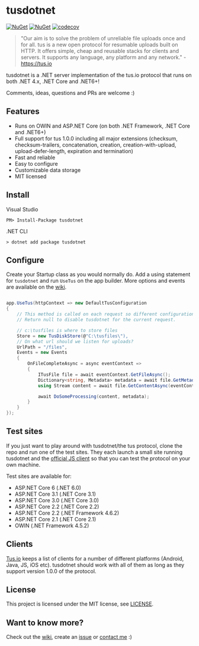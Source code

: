 # tusdotnet

[![NuGet](https://img.shields.io/nuget/v/tusdotnet.svg?color=blue&style=popout-square)](https://www.nuget.org/packages/tusdotnet) [![NuGet](https://img.shields.io/nuget/dt/tusdotnet.svg?color=blue&style=popout-square)](https://www.nuget.org/packages/tusdotnet) [![codecov](https://img.shields.io/codecov/c/github/tusdotnet/tusdotnet.svg?color=blue&style=popout-square)](https://codecov.io/gh/tusdotnet/tusdotnet)

>"Our aim is to solve the problem of unreliable file uploads once and for all. tus is a new open protocol for resumable uploads built on HTTP. It offers simple, cheap and reusable stacks for clients and servers. It supports any language, any platform and any network." - https://tus.io

tusdotnet is a .NET server implementation of the tus.io protocol that runs on both .NET 4.x, .NET Core and .NET6+!

Comments, ideas, questions and PRs are welcome :)

## Features

* Runs on OWIN and ASP.NET Core (on both .NET Framework, .NET Core and .NET6+)
* Full support for tus 1.0.0 including all major extensions (checksum, checksum-trailers, concatenation, creation, creation-with-upload, upload-defer-length, expiration and termination)
* Fast and reliable
* Easy to configure
* Customizable data storage
* MIT licensed

## Install

Visual Studio

``PM> Install-Package tusdotnet``

.NET CLI

``> dotnet add package tusdotnet``

## Configure

Create your Startup class as you would normally do. Add a using statement for `tusdotnet` and run `UseTus` on the app builder. More options and events are available on the [wiki](https://github.com/tusdotnet/tusdotnet/wiki/Configuration).

```csharp

app.UseTus(httpContext => new DefaultTusConfiguration
{
    // This method is called on each request so different configurations can be returned per user, domain, path etc.
    // Return null to disable tusdotnet for the current request.

    // c:\tusfiles is where to store files
    Store = new TusDiskStore(@"C:\tusfiles\"),
    // On what url should we listen for uploads?
    UrlPath = "/files",
    Events = new Events
    {
        OnFileCompleteAsync = async eventContext =>
        {
            ITusFile file = await eventContext.GetFileAsync();
            Dictionary<string, Metadata> metadata = await file.GetMetadataAsync(eventContext.CancellationToken);
            using Stream content = await file.GetContentAsync(eventContext.CancellationToken);

            await DoSomeProcessing(content, metadata);
        }
    }
});

```

## Test sites

If you just want to play around with tusdotnet/the tus protocol, clone the repo and run one of the test sites. They each launch a small site running tusdotnet and the [official JS client](https://github.com/tus/tus-js-client) so that you can test the protocol on your own machine. 

Test sites are available for:

* ASP.NET Core 6 (.NET 6.0)
* ASP.NET Core 3.1 (.NET Core 3.1)
* ASP.NET Core 3.0 (.NET Core 3.0)
* ASP.NET Core 2.2 (.NET Core 2.2)
* ASP.NET Core 2.2 (.NET Framework 4.6.2)
* ASP.NET Core 2.1 (.NET Core 2.1)
* OWIN (.NET Framework 4.5.2)

## Clients

[Tus.io](http://tus.io/implementations.html) keeps a list of clients for a number of different platforms (Android, Java, JS, iOS etc). tusdotnet should work with all of them as long as they support version 1.0.0 of the protocol.

## License

This project is licensed under the MIT license, see [LICENSE](LICENSE).

## Want to know more?

Check out the [wiki](https://github.com/tusdotnet/tusdotnet/wiki), create an [issue](https://github.com/tusdotnet/tusdotnet/issues) or [contact me](https://twitter.com/DevLifeOfStefan) :)
